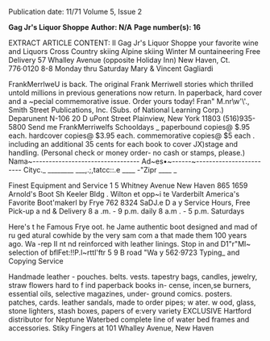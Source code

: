 Publication date: 11/71
Volume 5, Issue 2

**Gag Jr's Liquor Shoppe**
**Author: N/A**
**Page number(s): 16**

EXTRACT ARTICLE CONTENT:
II 
Gag Jr's Liquor Shoppe 
your 
favorite 
wine 
and 
Liquors 
Cross Country skiing 
Alpine skiing 
Winter M ountaineering 
Free Delivery 
57 Whalley Avenue 
(opposite Holiday Inn) 
New Haven, Ct. 
776·0120 
8-8 Monday thru Saturday 
Mary & Vincent Gagliardi




FrankMerrlweU is back. 
The original Frank Merriwell stories which 
thrilled untold millions in previous generations 
now return. In paperback, hard cover and a ~pecial 
commemorative issue. 
Order yours today! 
Fran" M.nr\w\'\\'., 
Smith Street Publications, Inc. 
(Subs. of National Learning Corp.) 
Deparunent N-106 
20 D uPont Street 
Plainview, New York 11803 
(516)935-5800 
Send me FrankMerriwelfs Schooldays 
_
paperbound copies@ $.95 each. 
hardcover copies@ $3.95 each. 
commemorative copies@ $5 each . 
including an additional 35 cents for each book to cover 
JX)stage and handling. (Personal check or money order- no 
cash or stamps, please.) 
Nama~---------------------------------
Ad~es•~------~------------------------
Cityc._ ________ ___,.;,tatcc::.e ____ 
-"Zipr ____ _



Finest Equipment and Service 
1 5 Whitney Avenue 
New Haven 
865 1659 
Arnold's Boot Sh 
Keeler Bldg . 
Wilton 
et opp~i te Varderbilt 
America's Favorite Boot'makerl by Frye 
762 8324 
SaDJ.e D a y Service 
Hours, 
Free Pick-up a nd & Delivery 
8 a .m. -
9 p.m. daily 
8 a.m . -
5 p.m. Saturdays 



Here's t he Famous Frye oot. he Jame authentic 
boot designed and mad of ru ged atural 
cowhide by the very sam com a 
that made 
them 100 years ago. Wa 
-rep II nt nd reinforced 
with leather linings. 
Stop in and D1"r"Ml~ 
selection of bflFet:!!P.l~rttl'ftr 
5 9 B road "Wa y 
562·9723 
Typing_ and Copying Service 



Handmade leather -
pouches. belts. 
vests. tapestry bags, candles, jewelry, 
straw flowers 
hard to f ind paperback books in-
cense, incen,se burners, essential 
oils, selective magazines, under-
ground comics. posters. patches, 
cards. leather sandals, made to 
order 
pipes; w ater. w ood, glass, stone 
lighters, stash boxes, papers of 
e:very variety 
EXCLUSIVE 
Hartford distributor for Neptune 
Waterbed complete line of water 
bed frames and accessories. 
Stiky Fingers at 101 Whalley Avenue, New Haven